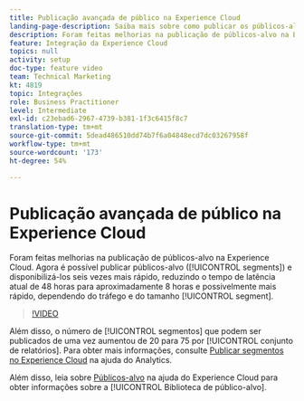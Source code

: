 ```yaml
---
title: Publicação avançada de público na Experience Cloud
landing-page-description: Saiba mais sobre como publicar os públicos-alvo (segmentos) e torná-los disponíveis mais rápido do que nunca.
description: Foram feitas melhorias na publicação de públicos-alvo na Experience Cloud. Agora você pode publicar públicos-alvo (segmentos) e disponibilizá-las seis vezes mais rápido, reduzindo o tempo de latência atual de 48 horas para aproximadamente 8 horas, e possivelmente mais rápido, dependendo do tráfego e do tamanho do segmento.
feature: Integração da Experience Cloud
topics: null
activity: setup
doc-type: feature video
team: Technical Marketing
kt: 4819
topic: Integrações
role: Business Practitioner
level: Intermediate
exl-id: c23ebad6-2967-4739-b381-1f3c6415f8c7
translation-type: tm+mt
source-git-commit: 5dead486510dd74b7f6a04848ecd7dc03267958f
workflow-type: tm+mt
source-wordcount: '173'
ht-degree: 54%

---
```


# Publicação avançada de público na Experience Cloud

Foram feitas melhorias na publicação de públicos-alvo na Experience Cloud. Agora é possível publicar públicos-alvo ([!UICONTROL segments]) e disponibilizá-los seis vezes mais rápido, reduzindo o tempo de latência atual de 48 horas para aproximadamente 8 horas e possivelmente mais rápido, dependendo do tráfego e do tamanho [!UICONTROL segment].

>[!VIDEO](https://video.tv.adobe.com/v/32842/?quality=12)

Além disso, o número de [!UICONTROL segmentos] que podem ser publicados de uma vez aumentou de 20 para 75 por [!UICONTROL conjunto de relatórios].
Para obter mais informações, consulte [Publicar segmentos no Experience Cloud](https://docs.adobe.com/content/help/pt-BR/analytics/components/segmentation/segmentation-workflow/seg-publish.html) na ajuda do Analytics.

Além disso, leia sobre [Públicos-alvo](https://docs.adobe.com/content/help/pt-BR/core-services/interface/audiences/audience-library.html) na ajuda do Experience Cloud para obter informações sobre a [!UICONTROL Biblioteca de público-alvo].
